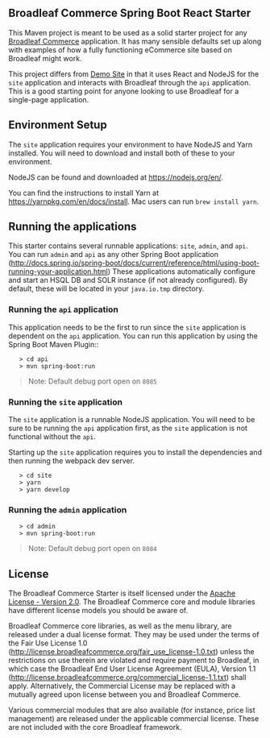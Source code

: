 ## Broadleaf Commerce Spring Boot React Starter

This Maven project is meant to be used as a solid starter project for any [Broadleaf Commerce](http://www.broadleafcommerce.org) application.
It has many sensible defaults set up along with examples of how a fully functioning eCommerce site based on Broadleaf might work. 

This project differs from [Demo Site](https://github.com/BroadleafCommerce/DemoSite) in that it uses React and NodeJS for the `site` application and interacts with Broadleaf through the `api` application. This is a good starting point for anyone looking to use Broadleaf for a single-page application.

## Environment Setup

The `site` application requires your environment to have NodeJS and Yarn installed. You will need to download and install both 
of these to your environment. 

NodeJS can be found and downloaded at https://nodejs.org/en/.

You can find the instructions to install Yarn at https://yarnpkg.com/en/docs/install. Mac users can run `brew install yarn`.

## Running the applications
This starter contains several runnable applications: `site`, `admin`, and `api`.
You can run `admin` and `api` as any other Spring Boot application (http://docs.spring.io/spring-boot/docs/current/reference/html/using-boot-running-your-application.html)
These applications automatically configure and start an HSQL DB and SOLR instance (if not already configured).
By default, these will be located in your `java.io.tmp` directory.

### Running the `api` application

This application needs to be the first to run since the `site` application is dependent on the `api` application. You can run
this application by using the Spring Boot Maven Plugin::

```
   > cd api
   > mvn spring-boot:run
```

> Note: Default debug port open on `8085` 

### Running the `site` application

The `site` application is a runnable NodeJS application. You will need to be sure to be running the `api` application first,
as the `site` application is not functional without the `api`. 

Starting up the `site` application requires you to install the dependencies and then running the webpack dev server.

```
   > cd site
   > yarn
   > yarn develop
```

### Running the `admin` application
```
   > cd admin
   > mvn spring-boot:run
```
> Note: Default debug port open on `8084` 

## License

The Broadleaf Commerce Starter is itself licensed under the [Apache License - Version 2.0](./LICENSE.txt). The Broadleaf Commerce core and module libraries have different license models you should be aware of.

Broadleaf Commerce core libraries, as well as the menu library, are released under a dual license format. They may be used under the terms of the Fair Use License 1.0 (http://license.broadleafcommerce.org/fair_use_license-1.0.txt) unless the restrictions on use therein are violated and require payment to Broadleaf, in which case the Broadleaf End User License Agreement (EULA), Version 1.1 (http://license.broadleafcommerce.org/commercial_license-1.1.txt) shall apply. Alternatively, the Commercial License may be replaced with a mutually agreed upon license between you and Broadleaf Commerce.

Various commercial modules that are also available (for instance, price list management) are released under the applicable commercial license. These are not included with the core Broadleaf framework.
